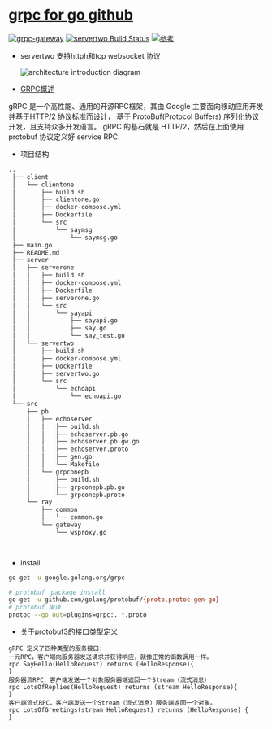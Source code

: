 # [grpc for go github](https://github.com/grpc/grpc-go)

[![grpc-gateway](https://travis-ci.org/grpc-ecosystem/grpc-gateway.svg?branch=master)](#https://github.com/lei314121077/grpc-gateway)
[![servertwo Build Status](https://travis-ci.org/grpc-ecosystem/grpc-gateway.svg?branch=master)](https://travis-ci.org/grpc-ecosystem/grpc-gateway)
[![参考](https://godoc.org/github.com/tmc/grpc-websocket-proxy/wsproxy)](https://github.com/tmc/grpc-websocket-proxy)

* servertwo 支持httph和tcp websocket 协议

   ![architecture introduction diagram](https://docs.google.com/drawings/d/12hp4CPqrNPFhattL_cIoJptFvlAqm5wLQ0ggqI5mkCg/pub?w=749&amp;h=370)

* [GRPC概述](https://grpc.io/docs/quickstart/go.html)

gRPC 是一个高性能、通用的开源RPC框架，其由 Google 主要面向移动应用开发并基于HTTP/2 协议标准而设计，
基于 ProtoBuf(Protocol Buffers) 序列化协议开发，且支持众多开发语言。
gRPC 的基石就是 HTTP/2，然后在上面使用 protobuf 协议定义好 service RPC.


* 项目结构

```bash
..
 ├── client
 │   └── clientone
 │       ├── build.sh
 │       ├── clientone.go
 │       ├── docker-compose.yml
 │       ├── Dockerfile
 │       └── src
 │           └── saymsg
 │               └── saymsg.go
 ├── main.go
 ├── README.md
 ├── server
 │   ├── serverone
 │   │   ├── build.sh
 │   │   ├── docker-compose.yml
 │   │   ├── Dockerfile
 │   │   ├── serverone.go
 │   │   └── src
 │   │       └── sayapi
 │   │           ├── sayapi.go
 │   │           ├── say.go
 │   │           └── say_test.go
 │   └── servertwo
 │       ├── build.sh
 │       ├── docker-compose.yml
 │       ├── Dockerfile
 │       ├── servertwo.go
 │       └── src
 │           └── echoapi
 │               └── echoapi.go
 └── src
     ├── pb
     │   ├── echoserver
     │   │   ├── build.sh
     │   │   ├── echoserver.pb.go
     │   │   ├── echoserver.pb.gw.go
     │   │   ├── echoserver.proto
     │   │   ├── gen.go
     │   │   └── Makefile
     │   └── grpconepb
     │       ├── build.sh
     │       ├── grpconepb.pb.go
     │       └── grpconepb.proto
     └── ray
         ├── common
         │   └── common.go
         └── gateway
             └── wsproxy.go
 



```


* install

```bash
go get -u google.golang.org/grpc

# protobuf　package install　 
go get -u github.com/golang/protobuf/{proto,protoc-gen-go}
# protobuf 编译
protoc --go_out=plugins=grpc:. *.proto
``` 


* 关于protobuf3的接口类型定义

```
gRPC 定义了四种类型的服务接口:
一元RPC，客户端向服务器发送请求并获得响应，就像正常的函数调用一样。
rpc SayHello(HelloRequest) returns (HelloResponse){
}
服务器流RPC，客户端发送一个对象服务器端返回一个Stream（流式消息）
rpc LotsOfReplies(HelloRequest) returns (stream HelloResponse){
}
客户端流式RPC，客户端发送一个Stream（流式消息）服务端返回一个对象。
rpc LotsOfGreetings(stream HelloRequest) returns (HelloResponse) {
}
```




